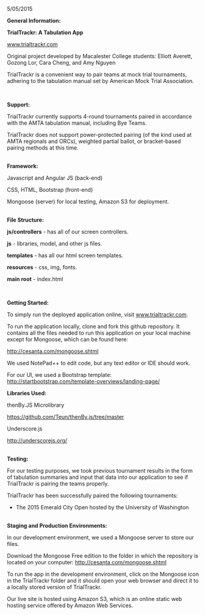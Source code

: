 5/05/2015

<b>General Information:</b>

<b>TrialTrackr: A Tabulation App</b>

www.trialtrackr.com

Original project developed by Macalester College students: Elliott Averett, Gozong Lor, Cara Cheng, and Amy Nguyen

TrialTrackr is a convenient way to pair teams at mock trial tournaments, adhering to the tabulation manual set by American Mock Trial Association.

<br>

<b>Support:</b> 

TrialTrackr currently supports 4-round tournaments paired in accordance with the AMTA tabulation manual, including Bye Teams.

TrialTrackr does not support power-protected pairing (of the kind used at AMTA regionals and ORCs), weighted partial ballot, or bracket-based pairing methods at this time.

<br>
<b>Framework:</b> 

Javascript and Angular JS (back-end)

CSS, HTML, Bootstrap (front-end)

Mongoose (server) for local testing, Amazon S3 for deployment.

<br>
<b>File Structure:</b>

<b>js/controllers</b> - has all of our screen controllers.

<b>js</b> - libraries, model, and other js files.

<b>templates</b> - has all our html screen templates.

<b>resources</b> - css, img, fonts.

<b>main root</b> - index.html

<br>

<b>Getting Started:</b>

To simply run the deployed application online, visit www.trialtrackr.com.

To run the application locally, clone and fork this github repository. It contains all the files needed to run this application on your local machine except for Mongoose, which can be found here:

http://cesanta.com/mongoose.shtml

We used NotePad++ to edit code, but any text editor or IDE should work. 

For our UI, we used a Bootstrap template:
http://startbootstrap.com/template-overviews/landing-page/

<b>Libraries Used: </b>

thenBy.JS Microlibrary

https://github.com/Teun/thenBy.js/tree/master

Underscore.js

http://underscorejs.org/

<br><b>Testing:</b>

For our testing purposes, we took previous tournament results in the form of tabulation summaries and input that data into our application to see if TrialTrackr is pairing the teams properly.

TrialTrackr has been successfully paired the following tournaments:
- The 2015 Emerald City Open hosted by the University of Washington

<br>
<b>Staging and Production Environments:</b>

In our development environment, we used a Mongoose server to store our files. 

Download the Mongoose Free edition to the folder in which the repository is located on your computer: http://cesanta.com/mongoose.shtml

To run the app in the development environment, click on the Mongoose icon in the TrialTrackr folder and it should open your web browser and direct it to a locally stored version of TrialTrackr.

Our live site is hosted using Amazon S3, which is an online static web hosting service offered by Amazon Web Services. 
 


